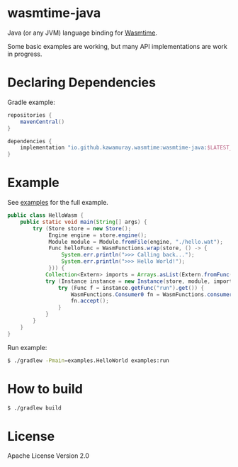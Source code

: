 wasmtime-java
=============

Java (or any JVM) language binding for [Wasmtime](https://github.com/bytecodealliance/wasmtime).

Some basic examples are working, but many API implementations are work in progress.

# Declaring Dependencies

Gradle example:

```groovy
repositories {
    mavenCentral()
}

dependencies {
    implementation "io.github.kawamuray.wasmtime:wasmtime-java:$LATEST_VERSION"
}
```

# Example

See [examples](./examples) for the full example.

```java
public class HelloWasm {
    public static void main(String[] args) {
        try (Store store = new Store();
             Engine engine = store.engine();
             Module module = Module.fromFile(engine, "./hello.wat");
             Func helloFunc = WasmFunctions.wrap(store, () -> {
                 System.err.println(">>> Calling back...");
                 System.err.println(">>> Hello World!");
             })) {
            Collection<Extern> imports = Arrays.asList(Extern.fromFunc(helloFunc));
            try (Instance instance = new Instance(store, module, imports)) {
                try (Func f = instance.getFunc("run").get()) {
                    WasmFunctions.Consumer0 fn = WasmFunctions.consumer(f);
                    fn.accept();
                }
            }
        }
    }
}
```

Run example:
```sh
$ ./gradlew -Pmain=examples.HelloWorld examples:run
```

# How to build

```sh
$ ./gradlew build
```

# License

Apache License Version 2.0
